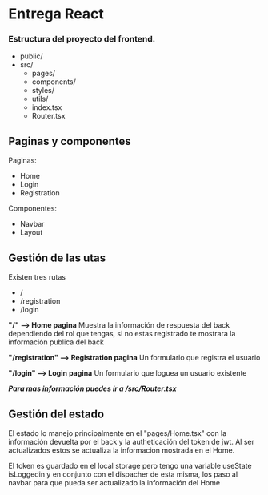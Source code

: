 
# Entrega React

### Estructura del proyecto del frontend.
- public/
- src/
  - pages/
  - components/
  - styles/
  - utils/
  - index.tsx
  - Router.tsx

## Paginas y componentes

Paginas:
- Home
- Login
- Registration

Componentes:
- Navbar
- Layout

## Gestión de las utas

Existen tres rutas 
- /
- /registration
- /login

<strong>"/" --> Home pagina</strong>
Muestra la información de respuesta del back dependiendo del rol que tengas, si no estas registrado te mostrara la información publica del back

<strong>"/registration" --> Registration pagina</strong>
Un formulario que registra el usuario

<strong>"/login" --> Login pagina</strong>
Un formulario que loguea un usuario existente

<strong>*Para mas información puedes ir a /src/Router.tsx*</strong>

## Gestión del estado

El estado lo manejo principalmente en el "pages/Home.tsx" con la información devuelta por el back y la autheticación del token de jwt. Al ser actualizados estos se actualiza la informacion mostrada en el Home.

El token es guardado en el local storage pero tengo una variable useState isLoggedin y en conjunto con el dispacher de esta misma, los paso al navbar para que pueda ser actualizado la información del Home